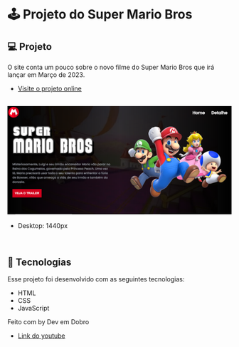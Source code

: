 <h1>🕹️ Projeto do Super Mario Bros</h1>

## 💻 Projeto
<p>O site conta um pouco sobre o novo filme do Super Mario Bros que irá lançar em Março de 2023. 
</p>

- [Visite o projeto online](https://abgail-diniz.github.io/projeto-mario/)

<br>

<img alt="Projeto Super Mario Bros" src=".github/preview.png"  >

- Desktop: 1440px

<br>

## 🚀 Tecnologias

Esse projeto foi desenvolvido com as seguintes tecnologias:

- HTML  
- CSS
- JavaScript

Feito com by Dev em Dobro
- [Link do youtube](https://www.youtube.com/@DevemDobro)
